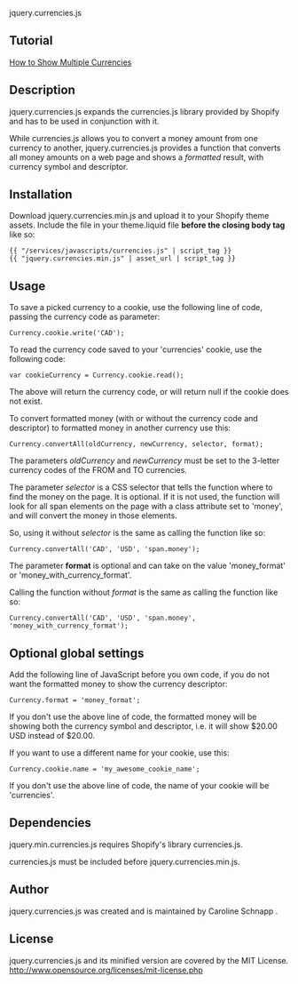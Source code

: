 jquery.currencies.js

## Tutorial

[How to Show Multiple Currencies](http://wiki.shopify.com/How_to_Show_Multiple_Currencies)

## Description

jquery.currencies.js expands the currencies.js library provided by Shopify and has to be used in conjunction with it. 

While currencies.js allows you to convert a money amount from one currency to another, jquery.currencies.js provides a function that converts all money amounts on a web page and shows a _formatted_ result, with currency symbol and descriptor.

## Installation

Download jquery.currencies.min.js and upload it to your Shopify theme assets.
Include the file in your theme.liquid file __before the closing body tag__ like so:

    {{ "/services/javascripts/currencies.js" | script_tag }}
    {{ "jquery.currencies.min.js" | asset_url | script_tag }}

## Usage

To save a picked currency to a cookie, use the following line of code, passing the currency code as parameter:

    Currency.cookie.write('CAD');

To read the currency code saved to your 'currencies' cookie, use the following code:
 
    var cookieCurrency = Currency.cookie.read();
 
The above will return the currency code, or will return null if the cookie does not exist.

To convert formatted money (with or without the currency code and descriptor) to formatted money in another currency use this:

    Currency.convertAll(oldCurrency, newCurrency, selector, format);

The parameters _oldCurrency_ and _newCurrency_ must be set to the 3-letter currency codes of the FROM and TO currencies.
 
The parameter _selector_ is a CSS selector that tells the function where to find the money on the page. It is optional. If it is not used, the function will look for all span elements on the page with a class attribute set to 'money', and will convert the money in those elements.

So, using it without _selector_ is the same as calling the function like so:

    Currency.convertAll('CAD', 'USD', 'span.money');
    
The parameter __format__ is optional and can take on the value 'money_format' or 'money_with_currency_format'.

Calling the function without _format_ is the same as calling the function like so:

    Currency.convertAll('CAD', 'USD', 'span.money', 'money_with_currency_format');

## Optional global settings

Add the following line of JavaScript before you own code, if you do not want the formatted money to show the currency descriptor:

    Currency.format = 'money_format';
 
If you don't use the above line of code, the formatted money will be showing both the currency symbol and descriptor, i.e. it will show $20.00 USD instead of $20.00.

If you want to use a different name for your cookie, use this:

    Currency.cookie.name = 'my_awesome_cookie_name';
 
If you don't use the above line of code, the name of your cookie will be 'currencies'.

## Dependencies

jquery.min.currencies.js requires Shopify's library currencies.js.

currencies.js must be included before jquery.currencies.min.js.

## Author

jquery.currencies.js was created and is maintained by Caroline Schnapp <mllegeorgesand AT gmail DOT com>.
  
## License

jquery.currencies.js and its minified version are covered by the MIT License.
http://www.opensource.org/licenses/mit-license.php